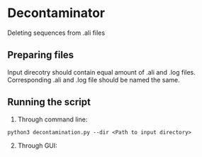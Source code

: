 # Decontaminator
Deleting sequences from .ali files

## Preparing files
Input direcotry should contain equal amount of .ali and .log files.
Corresponding .ali and .log file should be named the same.

## Running the script

1. Through command line: 

```python3 decontamination.py --dir <Path to input directory>```
 
2. Through GUI:

```python3 decontamination_GUI.py
